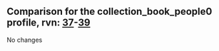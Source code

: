 ## Comparison for the collection_book_people0 profile, rvn: [37](https://github.com/PRO100KatYT/FortniteProfileRevisions/tree/main/profiles/collection_book_people0/37%20collection_book_people0.json)-[39](https://github.com/PRO100KatYT/FortniteProfileRevisions/tree/main/profiles/collection_book_people0/39%20collection_book_people0.json)

No changes
